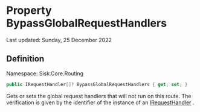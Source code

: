 # Property BypassGlobalRequestHandlers
Last updated: Sunday, 25 December 2022

## Definition
Namespace: Sisk.Core.Routing

```csharp
public IRequestHandler[]? BypassGlobalRequestHandlers { get; set; }
```

Gets or sets the global request handlers that will not run on this route. The verification is given by the identifier of the instance of an [IRequestHandler](/spec/Sisk/Core/Routing/Handlers/IRequestHandler) .

